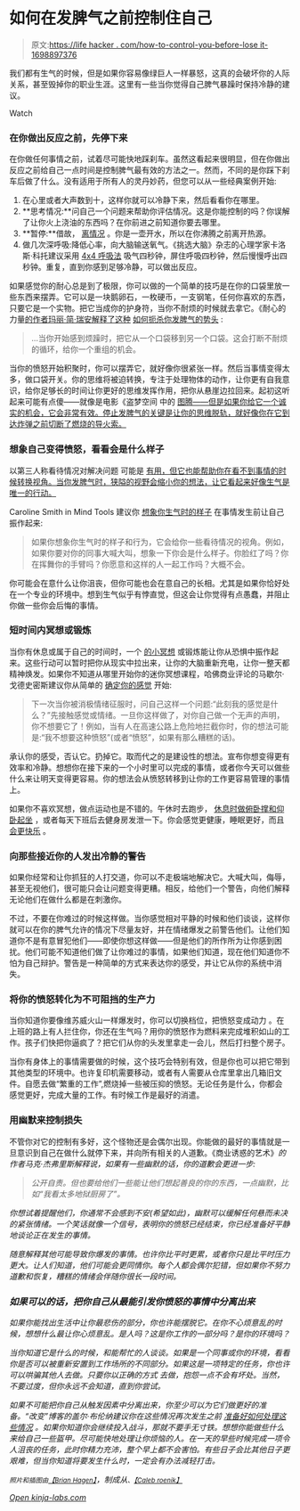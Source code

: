# 如何在发脾气之前控制住自己

> 原文:[https://life hacker . com/how-to-control-you-before-lose it-1698897376](https://lifehacker.com/how-to-control-your-temper-before-you-lose-it-1698897376)

我们都有生气的时候，但是如果你容易像绿巨人一样暴怒，这真的会破坏你的人际关系，甚至毁掉你的职业生涯。这里有一些当你觉得自己脾气暴躁时保持冷静的建议。

Watch

### 在你做出反应之前，先停下来

在你做任何事情之前，试着尽可能快地踩刹车。虽然这看起来很明显，但在你做出反应之前给自己一点时间是控制脾气最有效的方法之一。然而，不同的是你踩下刹车后做了什么。没有适用于所有人的灵丹妙药，但您可以从一些经典案例开始:

1.  在心里或者大声数到十，这样你就可以冷静下来，然后看看你在哪里。
2.  **思考情况:**问自己一个问题来帮助你评估情况。这是你能控制的吗？你误解了让你火上浇油的东西吗？在你前进之前知道你要去哪里。
3.  **暂停:**借故， [离情况](http://www.mayoclinic.org/healthy-lifestyle/adult-health/in-depth/anger-management/art-20045434?pg=1) 。你是一壶开水，所以在你沸腾之前离开热源。
4.  做几次深呼吸:降低心率，向大脑输送氧气。《挑选大脑》杂志的心理学家卡洛斯·科托建议采用 [4x4 呼吸法](http://www.pickthebrain.com/blog/achieve-zen-attitude-cope-every-day-problems/) 吸气四秒钟，屏住呼吸四秒钟，然后慢慢呼出四秒钟。重复，直到你感到足够冷静，可以做出反应。

如果感觉你的耐心总是到了极限，你可以做的一个简单的技巧是在你的口袋里放一些东西来摆弄。它可以是一块鹅卵石，一枚硬币，一支钢笔，任何你喜欢的东西，只要它是一个实物。把它当成你的护身符，当你不耐烦的时候就去拿它。《耐心的力量[的作者玛丽·简·瑞安解释了这种](http://www.amazon.com/Power-Patience-Old-Fashioned-Virtue-Improve/dp/1573245992/?asc_campaign=InlineText&asc_refurl=https://lifehacker.com/how-to-control-your-temper-before-you-lose-it-1698897376&asc_source=&tag=kinjalifehackerlink-20) [如何扼杀你发脾气的势头](http://www.fastcompany.com/3044330/work-smart/seven-simple-ways-to-trick-yourself-into-being-more-patient?partner=rss) :

> ...当你开始感到烦躁时，把它从一个口袋移到另一个口袋。这会打断不耐烦的循环，给你一个重组的机会。

当你的愤怒开始积聚时，你可以摆弄它，就好像你很紧张一样。然后当事情变得太多，做口袋开关。你的思维将被迫转换，专注于处理物体的动作，让你更有自我意识，给你足够长的时间让你更好的思维发挥作用，把你从悬崖边拉回来。起初这听起来可能有点傻——就像是电影《盗梦空间 中的 [图腾——但是如果你给它一个诚实的机会，它会非常有效。停止发脾气的关键是让你的思维脱轨，就好像你在它到达炸弹之前切断了燃烧的导火索。](http://en.wikipedia.org/wiki/Inception)

### 想象自己变得愤怒，看看会是什么样子

以第三人称看待情况对解决问题 可能是 [有用，但它也能帮助你在看不到事情的时候转换视角。当你发脾气时，狭隘的视野会缩小你的想法，让它看起来好像生气是唯一的行动。](https://lifehacker.com/make-better-decisions-by-thinking-of-yourself-in-the-th-5866089)

Caroline Smith in Mind Tools 建议你 [想象你生气时的样子](http://www.mindtools.com/pages/article/newCDV_41.htm) 在事情发生前让自己振作起来:

> 如果你想象你生气时的样子和行为，它会给你一些看待情况的视角。例如，如果你要对你的同事大喊大叫，想象一下你会是什么样子。你脸红了吗？你在挥舞你的手臂吗？你愿意和这样的人一起工作吗？大概不会。

你可能会在意什么让你沮丧，但你可能也会在意自己的长相。尤其是如果你恰好处在一个专业的环境中。想到生气似乎有悖直觉，但这会让你觉得有点愚蠢，并阻止你做一些你会后悔的事情。

### 短时间内冥想或锻炼

当你有休息或属于自己的时间时，一个 [的小冥想](http://lifehacker.com/what-happens-to-the-brain-when-you-meditate-and-how-it-1202533314) 或锻炼能让你从恐惧中振作起来。这些行动可以暂时把你从现实中拉出来，让你的大脑重新充电，让你一整天都精神焕发。如果你不知道从哪里开始你的迷你冥想课程，哈佛商业评论的马歇尔·戈德史密斯建议你从简单的 [确定你的感觉](https://hbr.org/2008/11/how-to-keep-your-temper-at-wor) 开始:

> 下一次当你被消极情绪征服时，问自己这样一个问题:“此刻我的感觉是什么？”先接触感觉或情绪。一旦你这样做了，对你自己做一个无声的声明，你不想要它了！例如，当有人在高速公路上危险地拦截你时，你的想法可能是:“我不想要这种愤怒”(或者“愤怒”，如果有那么糟糕的话)。

承认你的感受，否认它。扔掉它。取而代之的是建设性的想法。宣布你想变得更有效率和冷静。想想你在接下来的一个小时里可以完成的事情，或者你今天可以做些什么来让明天变得更容易。你的想法会从愤怒转移到让你的工作更容易管理的事情上。

如果你不喜欢冥想，做点运动也是不错的。午休时去跑步， [休息时做俯卧撑和仰卧起坐](http://lifehacker.com/destress-in-a-minute-or-less-with-some-vigorous-exercis-1658958762) ，或者每天下班后去健身房发泄一下。你会感觉更健康，睡眠更好，而且 [会更快乐](https://lifehacker.com/top-10-reasons-to-exercise-regularly-besides-losing-we-1473616982) 。

### 向那些接近你的人发出冷静的警告

如果你经常和让你抓狂的人打交道，你可以不走极端地解决它。大喊大叫，侮辱，甚至无视他们，很可能只会让问题变得更糟。相反，给他们一个警告，向他们解释无论他们在做什么都是在刺激你。

不过，不要在你难过的时候这样做。当你感觉相对平静的时候和他们谈谈，这样你就可以在你的脾气允许的情况下尽量友好，并在情绪爆发之前警告他们。让他们知道你不是有意冒犯他们——即使你想这样做——但是他们的所作所为让你感到困扰。他们可能不知道他们做了让你难过的事情，如果他们知道，现在他们知道你不怕为自己辩护。警告是一种简单的方式来表达你的感受，并让它从你的系统中消失。

### 将你的愤怒转化为不可阻挡的生产力

当你知道你要像维苏威火山一样爆发时，你可以切换档位，把愤怒变成动力 。在上班的路上有人拦住你，你还在生气吗？用你的愤怒作为燃料来完成堆积如山的工作。孩子们快把你逼疯了？把它们从你的头发里拿走一会儿，然后打扫整个房子。

当你有身体上的事情需要做的时候，这个技巧会特别有效，但是你也可以把它带到其他类型的环境中。也许复印机需要移动，或者有人需要从仓库里拿出几箱旧文件。自愿去做“繁重的工作”,燃烧掉一些被压抑的愤怒。无论任务是什么，你都会感觉更好，完成大量的工作。有时候工作是最好的消遣。

### 用幽默来控制损失

不管你对它的控制有多好，这个怪物还是会偶尔出现。你能做的最好的事情就是一旦意识到自己在做什么就停下来，并向所有相关的人道歉。《商业诱惑的艺术》[](http://www.amazon.com/The-Art-Business-Seduction-Promoted/dp/047059618X?asc_campaign=InlineText&asc_refurl=https://lifehacker.com/how-to-control-your-temper-before-you-lose-it-1698897376&asc_source=&tag=kinjalifehackerlink-20)*的作者马克·杰弗里斯解释说，如果有一些幽默的话，你的道歉会更进一步:*

> *公开自责。但也要给他们一些能让他们想起善良的你的东西，一点幽默，比如“我看太多地狱厨房了”。*

*你想试着提醒他们，你通常不会感到不安(希望如此)，幽默可以缓解任何悬而未决的紧张情绪。一个笑话就像一个信号，表明你的愤怒已经结束，你已经准备好平静地谈论正在发生的事情。*

*随意解释其他可能导致你爆发的事情。也许你比平时更累，或者你只是比平时压力更大。让人们知道，他们可能会更同情你。每个人都会偶尔犯错，但如果你不努力道歉和恢复，糟糕的情绪会伴随你很长一段时间。*

### ***如果可以的话，把你自己从最能引发你愤怒的事情中分离出来***

*如果你能找出生活中让你最悲伤的部分，你也许能摆脱它。在你不心烦意乱的时候，想想什么最让你心烦意乱。是人吗？这是你工作的一部分吗？是你的环境吗？*

*当你知道它是什么的时候，和能帮忙的人谈谈。如果是一个同事或你的环境，看看你是否可以被重新安置到工作场所的不同部分。如果这是一项特定的任务，你也许可以哄骗其他人去做。只要你以正确的方式 去做，抱怨一点不会有坏处。当然，不要过度，但你永远不会知道，直到你尝试。*

*如果不可能把你自己从触发因素中分离出来，你至少可以为它们做更好的准备。“改变”博客的盖尔·布伦纳建议你在这些情况再次发生之前 [准备好如何处理这些情况](http://www.thechangeblog.com/anger/) 。如果你知道你会继续投入战斗，那就不要手无寸铁。想想你能做些什么来给自己一些盔甲。尽可能快地处理让你烦恼的人。在一天的早些时候完成一项令人沮丧的任务，此时你精力充沛，整个早上都不会害怕。有些日子会比其他日子更艰难，但当你知道将要发生什么时，一定会有办法减轻打击。*

**<small>照片和插图由</small>*[<small>*【Brian Hagen】*</small>](http://www.brian-hagen.com/)*，*制成从**<small>*、*</small>[<small>*【Caleb roenik】*</small>](https://www.flickr.com/photos/crdot/6903711925)*

*[Open *kinja-labs.com*](http://kinja-labs.com/related-widget/?posts=1543718463,5836879,511785164&title=Recommended%20stories)*